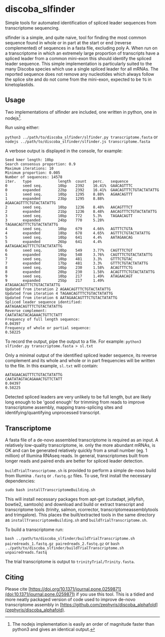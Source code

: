 # discoba_slfinder
Simple tools for automated identification of spliced leader sequences from transcriptome sequencing.

slfinder is a simple, and quite naive, tool for finding the most common sequence found in whole or in part at the start or end (reverse complemented) of sequences in a fasta file, excluding poly A. When run on a transcriptome in which an extremely large proportion of transcripts have a spliced leader from a common mini-exon this should identify the spliced leader sequence. This simple implementation is particularly suited to the many Discoba species which use a single spliced leader for all mRNAs.
The reported sequence does not remove any nucleotides which always follow the splice site and do not come from the mini-exon, expected to be `TG` in kinetoplastids.

## Usage
Two implementations of slfinder are included, one written in python, one in nodejs[^1].
[^1]: The nodejs implementation is easily an order of magnitude faster than python3 and gives an identical output.

Run using either:

`python3 ../path/to/discoba_slfinder/slfinder.py transcriptome.fasta` or `nodejs ../path/to/discoba_slfinder/slfinder.js transcriptome.fasta`

A verbose output is displayed in the console, for example:
```
Seed kmer length: 10bp
Search consensus proportion: 0.9
Maximum iterations: 10
Minimum proportion: 0.005
Number of sequences: 14578
iter.   type            length  count   perc.   sequence
0       seed seq.       10bp    2392    16.41%  GAACAGTTTC
0       expanded        22bp    2392    16.41%  GAACAGTTTCTGTACTATATTG
1       seed seq.       10bp    1295    8.88%   AGAACAGTTT
1       expanded        23bp    1295    8.88%   AGAACAGTTTCTGTACTATATTG
2       seed seq.       10bp    1236    8.48%   AACAGTTTCT
2       expanded        21bp    1236    8.48%   AACAGTTTCTGTACTATATTG
3       seed seq.       10bp    772     5.3%    TAGAACAGTT
3       expanded        24bp    770     5.28%   TAGAACAGTTTCTGTACTATATTG
4       seed seq.       10bp    679     4.66%   AGTTTCTGTA
4       expanded        18bp    678     4.65%   AGTTTCTGTACTATATTG
5       seed seq.       10bp    641     4.4%    AATAGAACAG
5       expanded        26bp    641     4.4%    AATAGAACAGTTTCTGTACTATATTG
6       seed seq.       10bp    549     3.77%   CAGTTTCTGT
6       expanded        19bp    548     3.76%   CAGTTTCTGTACTATATTG
7       seed seq.       10bp    481     3.3%    GTTTCTGTAC
7       expanded        17bp    481     3.3%    GTTTCTGTACTATATTG
8       seed seq.       10bp    230     1.58%   ACAGTTTCTG
8       expanded        20bp    230     1.58%   ACAGTTTCTGTACTATATTG
9       seed seq.       10bp    217     1.49%   ATAGAACAGT
9       expanded        25bp    217     1.49%   ATAGAACAGTTTCTGTACTATATTG
Updated from iteration 2 AGAACAGTTTCTGTACTATATTG
Updated from iteration 4 TAGAACAGTTTCTGTACTATATTG
Updated from iteration 6 AATAGAACAGTTTCTGTACTATATTG
Spliced leader sequence identified:
AATAGAACAGTTTCTGTACTATATTG
Reverse complement:
CAATATAGTACAGAAACTGTTCTATT
Frequency of full length sequence:
0.04397
Frequency of whole or partial sequence:
0.58225
```

To record the output, pipe the output to a file. For example:
`python3 slfinder.py transcriptome.fasta > sl.txt`

Only a minimal output of the identified spliced leader sequence, its reverse complement and its whole and whole or in part frequencies will be written to the file. In this example, `sl.txt` will contain:
```
AATAGAACAGTTTCTGTACTATATTG
CAATATAGTACAGAAACTGTTCTATT
0.04397
0.58225
```

Detected spliced leaders are very unlikely to be full length, but are likely long enough to be 'good enough' for trimming from reads to improve transcriptome assembly, mapping trans-splicing sites and identifying/quantifying unprocessed transcript.

## Transcriptome
A fasta file of a de-novo assembled transcriptome is required as an input. A relatively low-quality transcriptome, ie. only the more abundant mRNAs, is OK and can be generated relatively quickly from a small number (eg. 1 million) of Illumina RNAseq reads. In general, transcriptomes built from longer reads and paired ends are better for spliced leader detection.

`buildTrialTranscriptome.sh` is provided to perform a simple de-novo build from Illumina `.fastq` or `.fastq.gz` files.
To use, first install the necessary dependencies:

`sudo bash installTranscriptomeBuilding.sh`

This will install necessary packages from apt-get (cutadapt, jellyfish, bowtie2, samtools) and download and build or extract transcript and transcriptome tools (trinity, salmon, rcorrector, transcriptomeassemblytools and trimgalore). This places the built/extracted tools in the same directory as `installTranscriptomeBuilding.sh` and `buildTrialTranscriptome.sh`.

To build a transcriptome run:

`bash ../path/to/discoba_slfinder/buildTrialTranscriptome.sh pairedreads_1.fastq.gz pairedreads_2.fastq.gz` or `bash ../path/to/discoba_slfinder/buildTrialTranscriptome.sh unpairedreads.fastq`

The trial transcriptome is output to `trinityTrial/Trinity.fasta`.

## Citing
Please cite [https://doi.org/10.1371/journal.pone.0259871](doi:10.1371/journal.pone.0259871) if you use this tool. This is a tidied and more neatly packaged version of code used to improve de-novo transcriptome assembly in [https://github.com/zephyris/discoba_alphafold](zephyris/discoba_alphafold).